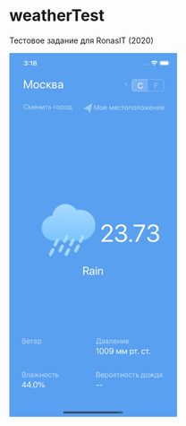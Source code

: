 # weatherTest
Тестовое задание для RonasIT (2020)
<!---![Screenshot](https://github.com/kit228/weatherTest/blob/main/Screenshot.png)--->

<img src="https://github.com/kit228/weatherTest/blob/main/Screenshot.png" width="300px" height="auto">

